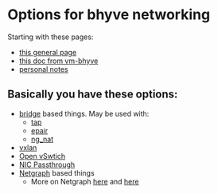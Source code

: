 # Options for bhyve networking

Starting with these pages:
* [this general page](http://empt1e.blogspot.com/2016/10/bhyve-networking-options.html) 
* [this doc from vm-bhyve](https://github.com/churchers/vm-bhyve/wiki/Virtual-Network-Interfaces)
* [personal notes](https://blog.grem.de/pages/ayvn.html)

## Basically you have these options:

* [bridge](https://www.freebsd.org/doc/handbook/network-bridging.html) based things. May be used with:
  * [tap](https://www.freebsd.org/cgi/man.cgi?query=tap&apropos=0&sektion=4&manpath=FreeBSD+12.2-RELEASE+and+Ports&arch=default&format=html)
  * [epair](https://www.freebsd.org/cgi/man.cgi?query=epair&sektion=4)
  * [ng_nat](https://www.freebsd.org/cgi/man.cgi?query=ng_nat&apropos=0&sektion=4&manpath=FreeBSD+12.2-RELEASE+and+Ports&arch=default&format=html)
* [vxlan](https://www.bsdcan.org/2016/schedule/events/715.en.html)
* [Open vSwtich](https://docs.openvswitch.org/en/latest/intro/install/general/)
* [NIC Passthrough](https://wiki.freebsd.org/bhyve/pci_passthru)
* [Netgraph](https://www.freebsd.org/cgi/man.cgi?netgraph(4)) based things
  * More on Netgraph [here](https://people.freebsd.org/~julian/netgraph.html) and 
[here](https://reviews.freebsd.org/D24620)
